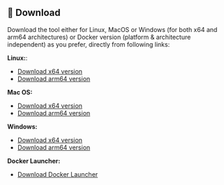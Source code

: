 ## 💾 Download
Download the tool either for Linux, MacOS or Windows (for both x64 and arm64 architectures) or Docker version (platform & architecture independent) as you prefer, directly from following links:

**Linux:**:  
  - [Download x64 version](https://github.com/jaimetur/PhotoMigrator/releases/download/v3.4.4/PhotoMigrator_v3.4.4_linux_x64.zip)  
  - [Download arm64 version](https://github.com/jaimetur/PhotoMigrator/releases/download/v3.4.4/PhotoMigrator_v3.4.4_linux_arm64.zip)  

**Mac OS:**
  - [Download x64 version](https://github.com/jaimetur/PhotoMigrator/releases/download/v3.4.4/PhotoMigrator_v3.4.4_macos_x64.zip)  
  - [Download arm64 version](https://github.com/jaimetur/PhotoMigrator/releases/download/v3.4.4/PhotoMigrator_v3.4.4_macos_arm64.zip)  

**Windows:**  
  - [Download x64 version](https://github.com/jaimetur/PhotoMigrator/releases/download/v3.4.4/PhotoMigrator_v3.4.4_windows_x64.zip)  
  - [Download arm64 version](https://github.com/jaimetur/PhotoMigrator/releases/download/v3.4.4/PhotoMigrator_v3.4.4_windows_arm64.zip)  

**Docker Launcher:**  
  - [Download Docker Launcher](https://github.com/jaimetur/PhotoMigrator/releases/download/v3.4.4/PhotoMigrator_v3.4.4_docker.zip)  

